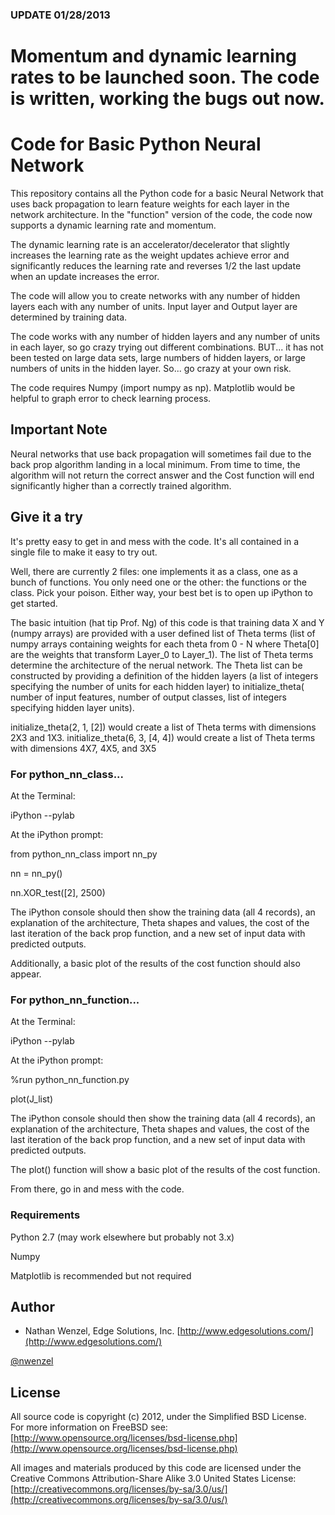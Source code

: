 ### UPDATE 01/28/2013
# Momentum and dynamic learning rates to be launched soon. The code is written, working the bugs out now.



# Code for Basic Python Neural Network #

This repository contains all the Python code for a basic Neural Network that uses back propagation to learn feature weights for each layer in the network architecture. In the "function" version of the code, the code now supports a dynamic learning rate and momentum.

The dynamic learning rate is an accelerator/decelerator that slightly increases the learning rate as the weight updates achieve error and significantly reduces the learning rate and reverses 1/2 the last update when an update increases the error.

The code will allow you to create networks with any number of hidden layers each with any number of units. Input layer and Output layer are determined by training data.

The code works with any number of hidden layers and any number of units in each layer, so go crazy trying out different combinations. BUT... it has not been tested on large data sets, large numbers of hidden layers, or large numbers of units in the hidden layer. So... go crazy at your own risk.

The code requires Numpy (import numpy as np). Matplotlib would be helpful to graph error to check learning process.

## Important Note ##
Neural networks that use back propagation will sometimes fail due to the back prop algorithm landing in a local minimum. From time to time, the algorithm will not return the correct answer and the Cost function will end significantly higher than a correctly trained algorithm.

## Give it a try ##
It's pretty easy to get in and mess with the code. It's all contained in a single file to make it easy to try out.

Well, there are currently 2 files: one implements it as a class, one as a bunch of functions. You only need one or the other: the functions or the class. Pick your poison. Either way, your best bet is to open up iPython to get started.

The basic intuition (hat tip Prof. Ng) of this code is that training data X and Y (numpy arrays) are provided with a user defined list of Theta terms (list of numpy arrays containing weights for each theta from 0 - N where Theta[0] are the weights that transform Layer_0 to Layer_1). The list of Theta terms determine the architecture of the nerual network. The Theta list can be constructed by providing a definition of the hidden layers (a list of integers specifying the number of units for each hidden layer) to initialize_theta( number of input features, number of output classes, list of integers specifying hidden layer units).

initialize_theta(2, 1, [2]) would create a list of Theta terms with dimensions 2X3 and 1X3.
initialize_theta(6, 3, [4, 4]) would create a list of Theta terms with dimensions 4X7, 4X5, and 3X5


### For python_nn_class... ###

At the Terminal:

iPython --pylab


At the iPython prompt:

from python_nn_class import nn_py

nn = nn_py()

nn.XOR_test([2], 2500)


The iPython console should then show the training data (all 4 records), an explanation of the architecture, Theta shapes and values, the cost of the last iteration of the back prop function, and a new set of input data with predicted outputs.

Additionally, a basic plot of the results of the cost function should also appear.


### For python_nn_function... ###

At the Terminal:

iPython --pylab

At the iPython prompt:

%run python_nn_function.py

plot(J_list)


The iPython console should then show the training data (all 4 records), an explanation of the architecture, Theta shapes and values, the cost of the last iteration of the back prop function, and a new set of input data with predicted outputs.

The plot() function will show a basic plot of the results of the cost function.


From there, go in and mess with the code.

### Requirements ###
Python 2.7 (may work elsewhere but probably not 3.x)

Numpy

Matplotlib is recommended but not required

## Author ##

 - Nathan Wenzel, Edge Solutions, Inc. [http://www.edgesolutions.com/](http://www.edgesolutions.com/)

[@nwenzel](http://twitter.com/nwenzel)

## License ##

All source code is copyright (c) 2012, under the Simplified BSD License.  
For more information on FreeBSD see: [http://www.opensource.org/licenses/bsd-license.php](http://www.opensource.org/licenses/bsd-license.php)

All images and materials produced by this code are licensed under the Creative Commons 
Attribution-Share Alike 3.0 United States License: [http://creativecommons.org/licenses/by-sa/3.0/us/](http://creativecommons.org/licenses/by-sa/3.0/us/)
